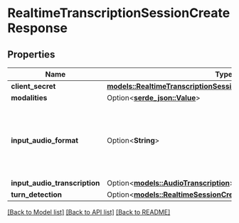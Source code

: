 # RealtimeTranscriptionSessionCreateResponse

## Properties

Name | Type | Description | Notes
------------ | ------------- | ------------- | -------------
**client_secret** | [**models::RealtimeTranscriptionSessionCreateResponseClientSecret**](RealtimeTranscriptionSessionCreateResponse_client_secret.md) |  | 
**modalities** | Option<[**serde_json::Value**](.md)> |  | [optional]
**input_audio_format** | Option<**String**> | The format of input audio. Options are `pcm16`, `g711_ulaw`, or `g711_alaw`.  | [optional]
**input_audio_transcription** | Option<[**models::AudioTranscription**](AudioTranscription.md)> |  | [optional]
**turn_detection** | Option<[**models::RealtimeSessionCreateRequestTurnDetection**](RealtimeSessionCreateRequest_turn_detection.md)> |  | [optional]

[[Back to Model list]](../README.md#documentation-for-models) [[Back to API list]](../README.md#documentation-for-api-endpoints) [[Back to README]](../README.md)


